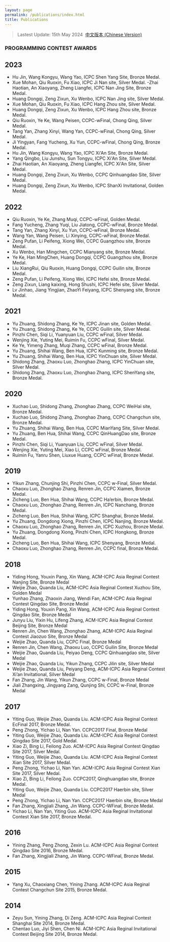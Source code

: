 ```yaml
---
layout: page
permalink: /publications/index.html
title: Publications
---
```


> Lastest Update: 15th May 2024&nbsp;  [中文版本 (Chinese Version)](https://liuyong0076.github.io/liuyong2024.github.io/publications-zh/)

### PROGRAMMING CONTEST AWARDS


## 2023
- Hu Jin, Wang Kongyu, Wang Yao, ICPC Shen Yang Site, Bronze Medal.
- Xue Mohan, Qiu Ruoxin, Fu Xiao, ICPC Ji Nan site, Silver Medal.
-Zhai Haotian, An Xiaoyang, Zheng Liangfei, ICPC Nan Jing Site, Bronze Medal.
- Huang Dongqi, Zeng Zixun, Xu Wenbo, ICPC Nan Jing site, Silver Medal.
- Xue Mohan, Qiu Ruoxin, Fu Xiao, ICPC Hang Zhou site, Silver Medal.
- Huang Dongqi, Zeng Zixun, Xu Wenbo, ICPC Hang Zhou site, Bronze Medal.
- Qiu Ruoxin, Ye Ke, Wang Peisen, CCPC-wFinal, Chong Qing, Silver Medal.
- Tang Yan, Zhang Xinyi, Wang Yan, CCPC-wFinal, Chong Qing, Silver Medal.
- Ji Yingyan, Fang Yucheng, Xu Yun, CCPC-wFinal, Chong Qing, Bronze Medal.
- Hu Jin, Wang Kongyu, Wang Yao, ICPC Xi'An Site, Bronze Medal.
- Yang Qingbo, Liu Junshu, Sun Tongyu, ICPC Xi'An Site, Silver Medal.
- Zhai Haotian, An Xiaoyang, Zheng Liangfei, ICPC Xi'An Site, Silver Medal.
- Huang Dongqi, Zeng Zixun, Xu Wenbo, CCPC Qinhuangdao Site, Silver Medal.
- Huang Dongqi, Zeng Zixun, Xu Wenbo, ICPC ShanXi Invitational, Golden Medal.
## 2022
- Qiu Ruoxin, Ye Ke, Zhang Muqi, CCPC-wFinal, Golden Medal.
- Fang Yucheng, Zhang Yuqi, Liu Jiatong, CCPC-wFinal, Bronze Medal.
- Tang Yan, Zhang Xinyi, Xu Yun, CCPC-wFinal, Bronze Medal.
- Wang Yan, Wang Peisen, Li Xinying, CCPC-wFinal, Bronze Medal.
- Zeng Pufan, Li Peifeng, Xiong Wei, CCPC Guangzhou site, Bronze Medal.
- Xu Wenbo, Han Mingchen, CCPC Mianyang site, Bronze Medal.
- Ye Ke, Han MingChen, Huang Dongqi, CCPC Guangzhou site, Bronze Medal.
- Liu XiangRui, Qiu Ruoxin, Huang Dongqi, CCPC Guilin site, Bronze Medal.
- Zeng Pufan, Li Peifeng, Xiong Wei, ICPC Hefei site, Bronze Medal.
- Zeng Zixun, Liang kaixing, Hong Shushi, ICPC Hefei site, Silver Medal.
- Lv Jinhao, Jiang Yingjian, ZhaoYi Feiyang, ICPC Shenyang site, Bronze Medal.
## 2021
- Yu Zhuang, Shidong Zhang, Ke Ye, ICPC Jinan site, Golden Medal.
- Yu Zhuang, Shidong Zhang, Ke Ye, CCPC Guilin site, Silver Medal.
- Pinzhi Chen, Siqi Li, Yuanyuan Liu, CCPC wFinal, Silver Medal.
- Wenjing Xie, Yuting Mei, Ruimin Fu, CCPC wFinal, Silver Medal.
- Ke Ye, Yimeng Zhang, Muqi Zhang, CCPC wFinal, Bronze Medal.
- Yu Zhuang, Shihai Wang, Ben Hua, ICPC Kunming site, Bronze Medal.
- Yu Zhuang, Shihai Wang, Ben Hua, ICPC YinChuan site, Silver Medal.
- Shidong Zhang, Zhaoxu Luo, Zhonghao Zhang, ICPC YinChuan site, Silver Medal.
- Shidong Zhang, Zhaoxu Luo, Zhonghao Zhang, ICPC ShenYang site, Bronze Medal.
## 2020
- Xuchao Luo, Shidong Zhang, Zhonghao Zhang, CCPC WeiHai site, Bronze Medal.
- Xuchao Luo, Shidong Zhang, Zhonghao Zhang, CCPC Changchun site, Bronze Medal.
- Yu Zhuang, Shihai Wang, Ben Hua, CCPC MianYang Site, Silver Medal.
- Yu Zhuang, Ben Hua, Shihai Wang, CCPC QinHuangDao site, Bronze Medal.
- Pinzhi Chen, Siqi Li, Yuanyuan Liu, CCPC wFinal, Silver Medal.
- Wenjing Xie, Yuting Mei, Xiao Li, CCPC wFinal, Bronze Medal.
- Ruimin Fu, Yanru Shen, Liuxue Huang, CCPC wFinal, Bronze Medal.
## 2019
- Yikun Zhang, Chunjing Shi, Pinzhi Chen, CCPC w-Final, Silver Medal.
- Chaoxu Luo, Zhonghao Zhang, Renren Jin, CCPC Xiamen, Bronze Medal.
- Zicheng Luo, Ben Hua, Shihai Wang, CCPC Ha’erbin, Bronze Medal.
- Chaoxu Luo, Zhonghao Zhang, Renren Jin, ICPC Nanchang, Bronze Medal.
- Zicheng Luo, Ben Hua, Shihai Wang, ICPC Shanghai, Bronze Medal.
- Yu Zhuang, Dongdong Xiong, Pinzhi Chen, ICPC Nanjing, Bronze Medal.
- Chaoxu Luo, Zhonghao Zhang, Renren Jin, ICPC Xuzhou, Bronze Medal.
- Yu Zhuang, Dongdong Xiong, Pinzhi Chen, ICPC Hongkong, Bronze Medal.
- Zicheng Luo, Ben Hua, Shihai Wang, ICPC Shenyang, Bronze Medal.
- Chaoxu Luo, Zhonghao Zhang, Renren Jin, CCPC final, Bronze Medal.
## 2018
- Yiding Hong, Youxin Pang, Xin Wang, ACM-ICPC Asia Reginal Contest Nanjing Site, Bronze Medal
- Weijie Zhao, Quanda Liu, ACM-ICPC Asia Reginal Contest Xuzhou Site, Golden Medal
- Yunhao Zhang, Zhaoxin Jiang, Wendi Fan, ACM-ICPC Asia Reginal Contest Qingdao Site, Bronze Medal
- Yiding Hong, Youxin Pang, Xin Wang, ACM-ICPC Asia Reginal Contest Qingdao Site, Bronze Medal
- Junyu Liu, Yixin Hu, Lifeng Zhang, ACM-ICPC Asia Reginal Contest Beijing Site, Bronze Medal
- Renren Jin, Chen Wang, Zhonghao Zhang, ACM-ICPC Asia Reginal Contest Jiaozuo Site, Bronze Medal
- Weijie Zhao, Quanda Liu, CCPC Final, Bronze Medal
- Renren Jin, Chen Wang, Zhaoxu Luo, CCPC Guilin Site, Bronze Medal
- Weijie Zhao, Quanda Liu, Peiyao Deng, CCPC Qinhuangdao site, Silver Medal
- Weijie Zhao, Quanda Liu, Yikun Zhang, CCPC Jilin site, Silver Medal
- Weijie Zhao, Quanda Liu, Peiyang Deng, ACM-ICPC Asia Reginal Contest Xi’an Invitational, Silver Medal
- Fan Zhang, Jin Wang, Yikun Zhang, CCPC w-Final, Bronze Medal
- Jiali Zhangxing, Jingyang Zang, Qunjing Shi, CCPC w-Final, Bronze Medal
## 2017
- Yiting Guo, Weijie Zhao, Quanda Liu. ACM-ICPC Asia Reginal Contest EcFinal 2017, Bronze Medal.
- Peng Zhong, Yichao Li, Nan Yan. CCPC2017 Final, Bronze Medal
- Yiting Guo, Weijie Zhao, Quanda Liu. ACM-ICPC Asia Reginal Contest Qingdao Site 2017, Gold Medal.
- Xiao Zi, Bing Li, Feilong Zuo. ACM-ICPC Asia Reginal Contest Qingdao Site 2017, Silver Medal.
- Yiting Guo, Weijie Zhao, Quanda Liu. ACM-ICPC Asia Reginal Contest Xian Site 2017, Silver Medal.
- Peng Zhong, Yichao Li, Nan Yan. ACM-ICPC Asia Reginal Contest Xian Site 2017, Silver Medal.
- Xiao Zi, Bing Li, Feilong Zuo. CCPC2017, Qinghuangdao site, Bronze Medal.
- Yiting Guo, Weijie Zhao, Quanda Liu. CCPC2017 Haerbin site, Silver Medal
- Peng Zhong, Yichao Li, Nan Yan. CCPC2017 Haerbin site, Bronze Medal
- Fan Zhang, Xingjiali Zhang, Jin Wang. CCPC-WFinal, Bronze Medal.
- Yichao Li, Nan Yan, Yiting Guo. ACM-ICPC Asia Reginal Invitational Contest Xian Site 2017, Bronze Medal.
## 2016
- Yining Zhang, Peng Zhong, Zexin Lu. ACM-ICPC Asia Reginal Contest Qingdao Site 2016, Bronze Medal.
- Fan Zhang, Xingjiali Zhang, Jin Wang. CCPC-WFinal, Bronze Medal.
## 2015
- Yang Xu, Chaoxiang Chen, Yining Zhang. ACM-ICPC Asia Reginal Contest Changchun Site 2015, Bronze Medal.
## 2014
- Zeyu Sun, Yining Zhang, Di Zeng. ACM-ICPC Asia Reginal Contest Shanghai Site 2014, Bronze Medal.
- Chentao Luo, Jiyi Shen, Chen Ni. ACM-ICPC Asia Reginal Invitational Contest Beijing Site 2014, Bronze Medal.
